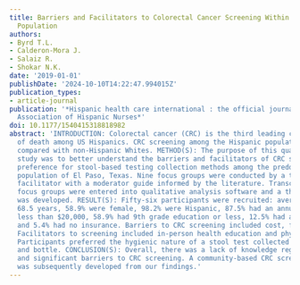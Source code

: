 ```yaml
---
title: Barriers and Facilitators to Colorectal Cancer Screening Within a Hispanic
  Population
authors:
- Byrd T.L.
- Calderon-Mora J.
- Salaiz R.
- Shokar N.K.
date: '2019-01-01'
publishDate: '2024-10-10T14:22:47.994015Z'
publication_types:
- article-journal
publication: '*Hispanic health care international : the official journal of the National
  Association of Hispanic Nurses*'
doi: 10.1177/1540415318818982
abstract: 'INTRODUCTION: Colorectal cancer (CRC) is the third leading cancer cause
  of death among US Hispanics. CRC screening among the Hispanic population is lower
  compared with non-Hispanic Whites. METHOD(S): The purpose of this qualitative, exploratory
  study was to better understand the barriers and facilitators of CRC screening and
  preference for stool-based testing collection methods among the predominantly Hispanic
  population of El Paso, Texas. Nine focus groups were conducted by a trained bilingual
  facilitator with a moderator guide informed by the literature. Transcripts of the
  focus groups were entered into qualitative analysis software and a thematic network
  was developed. RESULT(S): Fifty-six participants were recruited: average age was
  68.5 years, 58.9% were female, 98.2% were Hispanic, 87.5% had an annual income of
  less than $20,000, 58.9% had 9th grade education or less, 12.5% had a discount program,
  and 5.4% had no insurance. Barriers to CRC screening included cost, fear, and embarrassment.
  Facilitators to screening included in-person health education and physician recommendation.
  Participants preferred the hygienic nature of a stool test collected with a brush
  and bottle. CONCLUSION(S): Overall, there was a lack of knowledge regarding CRC
  and significant barriers to CRC screening. A community-based CRC screening program
  was subsequently developed from our findings.'
---
```

